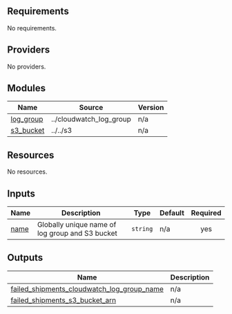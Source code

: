 <!-- BEGIN_TF_DOCS -->
## Requirements

No requirements.

## Providers

No providers.

## Modules

| Name | Source | Version |
|------|--------|---------|
| <a name="module_log_group"></a> [log\_group](#module\_log\_group) | ../cloudwatch_log_group | n/a |
| <a name="module_s3_bucket"></a> [s3\_bucket](#module\_s3\_bucket) | ../../s3 | n/a |

## Resources

No resources.

## Inputs

| Name | Description | Type | Default | Required |
|------|-------------|------|---------|:--------:|
| <a name="input_name"></a> [name](#input\_name) | Globally unique name of log group and S3 bucket | `string` | n/a | yes |

## Outputs

| Name | Description |
|------|-------------|
| <a name="output_failed_shipments_cloudwatch_log_group_name"></a> [failed\_shipments\_cloudwatch\_log\_group\_name](#output\_failed\_shipments\_cloudwatch\_log\_group\_name) | n/a |
| <a name="output_failed_shipments_s3_bucket_arn"></a> [failed\_shipments\_s3\_bucket\_arn](#output\_failed\_shipments\_s3\_bucket\_arn) | n/a |
<!-- END_TF_DOCS -->